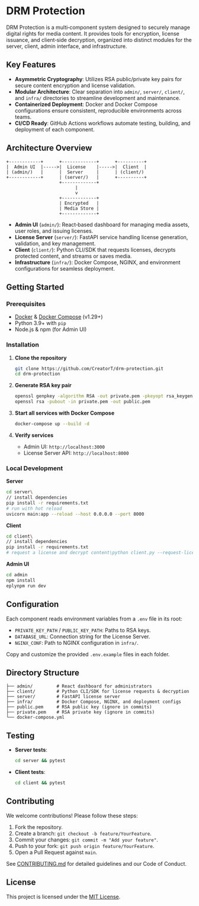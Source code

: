 # DRM Protection

DRM Protection is a multi‑component system designed to securely manage digital rights for media content. It provides tools for encryption, license issuance, and client‑side decryption, organized into distinct modules for the server, client, admin interface, and infrastructure.

## Key Features

* **Asymmetric Cryptography**: Utilizes RSA public/private key pairs for secure content encryption and license validation.
* **Modular Architecture**: Clear separation into `admin/`, `server/`, `client/`, and `infra/` directories to streamline development and maintenance.
* **Containerized Deployment**: Docker and Docker Compose configurations ensure consistent, reproducible environments across teams.
* **CI/CD Ready**: GitHub Actions workflows automate testing, building, and deployment of each component.

## Architecture Overview

```text
+------------+      +-------------+      +----------+
|  Admin UI  |----->|  License    |----->|  Client  |
| (admin/)   |      |  Server     |      | (client/)
+------------+      | (server/)   |      +----------+
                    +-------------+
                          |
                          v
                    +-------------+
                    | Encrypted   |
                    | Media Store |
                    +-------------+
```

* **Admin UI** (`admin/`): React‑based dashboard for managing media assets, user roles, and issuing licenses.
* **License Server** (`server/`): FastAPI service handling license generation, validation, and key management.
* **Client** (`client/`): Python CLI/SDK that requests licenses, decrypts protected content, and streams or saves media.
* **Infrastructure** (`infra/`): Docker Compose, NGINX, and environment configurations for seamless deployment.

## Getting Started

### Prerequisites

* [Docker](https://docs.docker.com/get-docker/) & [Docker Compose](https://docs.docker.com/compose/install/) (v1.29+)
* Python 3.9+ with `pip`
* Node.js & npm (for Admin UI)

### Installation

1. **Clone the repository**

   ```bash
   git clone https://github.com/CreatorT/drm-protection.git
   cd drm-protection
   ```

2. **Generate RSA key pair**

   ```bash
   openssl genpkey -algorithm RSA -out private.pem -pkeyopt rsa_keygen_bits:2048
   openssl rsa -pubout -in private.pem -out public.pem
   ```

3. **Start all services with Docker Compose**

   ```bash
   docker-compose up --build -d
   ```

4. **Verify services**

   * Admin UI: `http://localhost:3000`
   * License Server API: `http://localhost:8000`

### Local Development

**Server**

```bash
cd server\
// install dependencies
pip install -r requirements.txt
# run with hot reload
uvicorn main:app --reload --host 0.0.0.0 --port 8000
```

**Client**

```bash
cd client\
// install dependencies
pip install -r requirements.txt
# request a license and decrypt content\python client.py --request-license <content_id>
```

**Admin UI**

```bash
cd admin
npm install
eplynpm run dev
```

## Configuration

Each component reads environment variables from a `.env` file in its root:

* `PRIVATE_KEY_PATH` / `PUBLIC_KEY_PATH`: Paths to RSA keys.
* `DATABASE_URL`: Connection string for the License Server.
* `NGINX_CONF`: Path to NGINX configuration in `infra/`.

Copy and customize the provided `.env.example` files in each folder.

## Directory Structure

```text
├── admin/         # React dashboard for administrators
├── client/        # Python CLI/SDK for license requests & decryption
├── server/        # FastAPI license server
├── infra/         # Docker Compose, NGINX, and deployment configs
├── public.pem     # RSA public key (ignore in commits)
├── private.pem    # RSA private key (ignore in commits)
└── docker-compose.yml
```

## Testing

* **Server tests**:

  ```bash
  cd server && pytest
  ```
* **Client tests**:

  ```bash
  cd client && pytest
  ```

## Contributing

We welcome contributions! Please follow these steps:

1. Fork the repository.
2. Create a branch: `git checkout -b feature/YourFeature`.
3. Commit your changes: `git commit -m "Add your feature"`.
4. Push to your fork: `git push origin feature/YourFeature`.
5. Open a Pull Request against `main`.

See [CONTRIBUTING.md](CONTRIBUTING.md) for detailed guidelines and our Code of Conduct.

## License

This project is licensed under the [MIT License](LICENSE).

